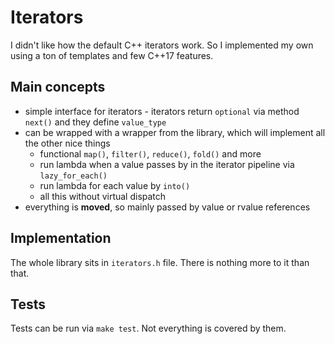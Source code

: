 # Iterators

I didn't like how the default C++ iterators work. So I implemented my own using a ton of templates 
and few C++17 features.

## Main concepts

* simple interface for iterators - iterators return `optional` via method `next()` and they define `value_type`
* can be wrapped with a wrapper from the library, which will implement all the other nice things
    * functional `map()`, `filter()`, `reduce()`, `fold()` and more
    * run lambda when a value passes by in the iterator pipeline via `lazy_for_each()`
    * run lambda for each value by `into()`
    * all this without virtual dispatch
* everything is **moved**, so mainly passed by value or rvalue references

## Implementation

The whole library sits in `iterators.h` file. There is nothing more to it than that.

## Tests

Tests can be run via `make test`. Not everything is covered by them.